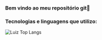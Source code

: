 ### Bem vindo ao meu repositório git👋

### Tecnologias e linguagens que utilizo:

![Luiz Top Langs](https://github-readme-stats.vercel.app/api/top-langs/?username=LuizJDuarte&layout=compact)


